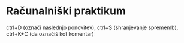 # Računalniški praktikum
ctrl+D (označi naslednjo ponovitev), ctrl+S (shranjevanje sprememb), ctrl+K+C (da označiš kot komentar)
